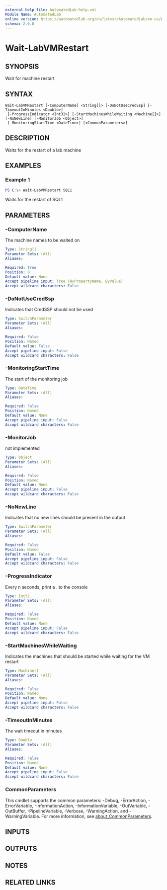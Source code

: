 ```yaml
---
external help file: AutomatedLab-help.xml
Module Name: AutomatedLab
online version: https://automatedlab.org/en/latest/AutomatedLab/en-us/Wait-LabVMRestart
schema: 2.0.0
---
```


# Wait-LabVMRestart

## SYNOPSIS
Wait for machine restart

## SYNTAX

```
Wait-LabVMRestart [-ComputerName] <String[]> [-DoNotUseCredSsp] [-TimeoutInMinutes <Double>]
 [-ProgressIndicator <Int32>] [-StartMachinesWhileWaiting <Machine[]>] [-NoNewLine] [-MonitorJob <Object>]
 [-MonitoringStartTime <DateTime>] [<CommonParameters>]
```

## DESCRIPTION
Waits for the restart of a lab machine

## EXAMPLES

### Example 1
```powershell
PS C:\> Wait-LabVMRestart SQL1
```

Waits for the restart of SQL1

## PARAMETERS

### -ComputerName
The machine names to be waited on

```yaml
Type: String[]
Parameter Sets: (All)
Aliases:

Required: True
Position: 0
Default value: None
Accept pipeline input: True (ByPropertyName, ByValue)
Accept wildcard characters: False
```

### -DoNotUseCredSsp
Indicates that CredSSP should not be used

```yaml
Type: SwitchParameter
Parameter Sets: (All)
Aliases:

Required: False
Position: Named
Default value: False
Accept pipeline input: False
Accept wildcard characters: False
```

### -MonitoringStartTime
The start of the monitoring job

```yaml
Type: DateTime
Parameter Sets: (All)
Aliases:

Required: False
Position: Named
Default value: None
Accept pipeline input: False
Accept wildcard characters: False
```

### -MonitorJob
not implemented

```yaml
Type: Object
Parameter Sets: (All)
Aliases:

Required: False
Position: Named
Default value: None
Accept pipeline input: False
Accept wildcard characters: False
```

### -NoNewLine
Indicates that no new lines should be present in the output

```yaml
Type: SwitchParameter
Parameter Sets: (All)
Aliases:

Required: False
Position: Named
Default value: False
Accept pipeline input: False
Accept wildcard characters: False
```

### -ProgressIndicator
Every n seconds, print a .
to the console

```yaml
Type: Int32
Parameter Sets: (All)
Aliases:

Required: False
Position: Named
Default value: None
Accept pipeline input: False
Accept wildcard characters: False
```

### -StartMachinesWhileWaiting
Indicates the machines that should be started while waiting for the VM restart

```yaml
Type: Machine[]
Parameter Sets: (All)
Aliases:

Required: False
Position: Named
Default value: None
Accept pipeline input: False
Accept wildcard characters: False
```

### -TimeoutInMinutes
The wait timeout in minutes

```yaml
Type: Double
Parameter Sets: (All)
Aliases:

Required: False
Position: Named
Default value: None
Accept pipeline input: False
Accept wildcard characters: False
```

### CommonParameters
This cmdlet supports the common parameters: -Debug, -ErrorAction, -ErrorVariable, -InformationAction, -InformationVariable, -OutVariable, -OutBuffer, -PipelineVariable, -Verbose, -WarningAction, and -WarningVariable. For more information, see [about_CommonParameters](http://go.microsoft.com/fwlink/?LinkID=113216).

## INPUTS

## OUTPUTS

## NOTES

## RELATED LINKS

